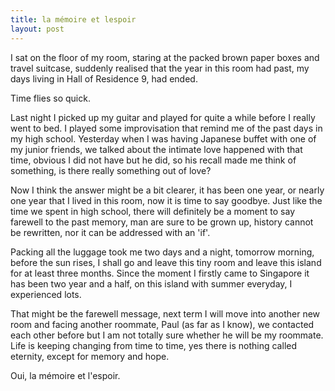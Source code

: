 ```yaml
---
title: la mémoire et lespoir
layout: post
---
```


I sat on the floor of my room, staring at the packed brown paper boxes and travel suitcase, suddenly realised that the year in this room had past, my days living in Hall of Residence 9, had ended.

Time flies so quick. 

Last night I picked up my guitar and played for quite a while before I really went to bed. I played some improvisation that remind me of the past days in my high school. Yesterday when I was having Japanese buffet with one of my junior friends, we talked about the intimate love happened with that time, obvious I did not have but he did, so his recall made me think of something, is there really something out of love?

Now I think the answer might be a bit clearer, it has been one year, or nearly one year that I lived in this room, now it is time to say goodbye. Just like the time we spent in high school, there will definitely be a moment to say farewell to the past memory, man are sure to be grown up, history cannot be rewritten, nor it can be addressed with an 'if'. 

Packing all the luggage took me two days and a night, tomorrow morning, before the sun rises, I shall go and leave this tiny room and leave this island for at least three months. Since the moment I firstly came to Singapore it has been two year and a half, on this island with summer everyday, I experienced lots.

That might be the farewell message, next term I will move into another new room and facing another roommate, Paul (as far as I know), we contacted each other before but I am not totally sure whether he will be my roommate. Life is keeping changing from time to time, yes there is nothing called eternity, except for memory and hope.

Oui, la mémoire et l'espoir.